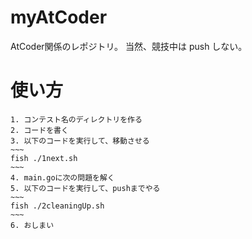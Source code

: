 # myAtCoder
AtCoder関係のレポジトリ。
当然、競技中は push しない。

# 使い方
	1. コンテスト名のディレクトリを作る
	2. コードを書く
	3. 以下のコードを実行して、移動させる
	~~~
	fish ./1next.sh
	~~~
	4. main.goに次の問題を解く
	5. 以下のコードを実行して、pushまでやる
	~~~
	fish ./2cleaningUp.sh
	~~~
	6. おしまい
